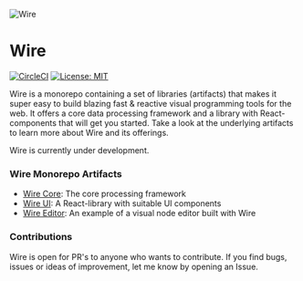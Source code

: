 ![Wire](https://github.com/emilwidlund/wire/raw/master/banner.png)

# Wire

[![CircleCI](https://circleci.com/gh/emilwidlund/wire.svg?style=svg)](https://circleci.com/gh/emilwidlund/wire)
[![License: MIT](https://img.shields.io/badge/License-MIT-yellow.svg)](https://opensource.org/licenses/MIT)

Wire is a monorepo containing a set of libraries (artifacts) that makes it super easy to build blazing fast & reactive visual programming tools for the web.
It offers a core data processing framework and a library with React-components that will get you started. Take a look at the underlying artifacts to learn more about Wire and its offerings.

Wire is currently under development.

### Wire Monorepo Artifacts

-   [Wire Core](artifacts/wire-core/README.md): The core processing framework
-   [Wire UI](artifacts/wire-ui/README.md): A React-library with suitable UI components
-   [Wire Editor](artifacts/wire-editor): An example of a visual node editor built with Wire

### Contributions

Wire is open for PR's to anyone who wants to contribute.
If you find bugs, issues or ideas of improvement, let me know by opening an Issue.
